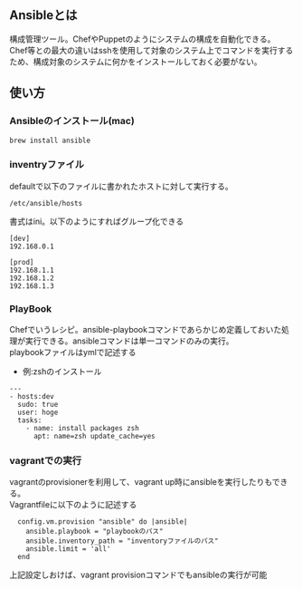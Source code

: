 ## Ansibleとは
構成管理ツール。ChefやPuppetのようにシステムの構成を自動化できる。
Chef等との最大の違いはsshを使用して対象のシステム上でコマンドを実行するため、構成対象のシステムに何かをインストールしておく必要がない。

## 使い方
### Ansibleのインストール(mac)
```
brew install ansible
```

### inventryファイル
defaultで以下のファイルに書かれたホストに対して実行する。
```
/etc/ansible/hosts
```

書式はini。以下のようにすればグループ化できる
```
[dev]
192.168.0.1

[prod]
192.168.1.1
192.168.1.2
192.168.1.3
```

### PlayBook
Chefでいうレシピ。ansible-playbookコマンドであらかじめ定義しておいた処理が実行できる。ansibleコマンドは単一コマンドのみの実行。  
playbookファイルはymlで記述する
- 例:zshのインストール
```
---
- hosts:dev 
  sudo: true
  user: hoge
  tasks:
    - name: install packages zsh
      apt: name=zsh update_cache=yes
```

### vagrantでの実行
vagrantのprovisionerを利用して、vagrant up時にansibleを実行したりもできる。  
Vagrantfileに以下のように記述する
```
  config.vm.provision "ansible" do |ansible|
    ansible.playbook = "playbookのパス"
    ansible.inventory_path = "inventoryファイルのパス"
    ansible.limit = 'all'
  end
```

上記設定しおけば、vagrant provisionコマンドでもansibleの実行が可能
